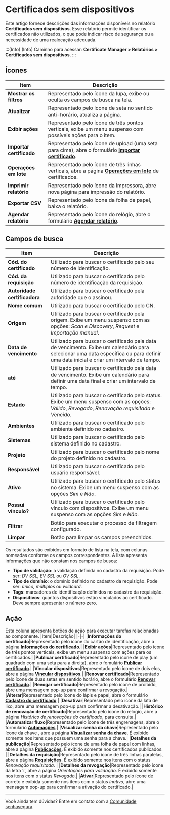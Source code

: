 # Certificados sem dispositivos

Este artigo fornece descrições das informações disponíveis no relatório **Certificados sem dispositivos**. Esse relatório permite identificar os certificados não utilizados, o que pode indicar risco de segurança ou a necessidade de uma realocação adequada. 

:::(Info) (Info)
Caminho para acessar: **Certificate Manager > Relatórios > Certificados sem dispositivos**.
:::

## Ícones
|Item|Descrição|
|-|-|
|**Mostrar os filtros**|Representado pelo ícone da lupa, exibe ou oculta os campos de busca na tela.|
|**Atualizar**|Representado pelo ícone de seta no sentido anti-horário, atualiza a página.|
|**Exibir ações**|Representado pelo ícone de três pontos verticais, exibe um menu suspenso com possíveis ações para o item.|
|**Importar certificado**|Representado pelo ícone de upload (uma seta para cima), abre o formulário **[Importar certificado](/v3-33/docs/pt/certificates-flow-how-to-import-certificate)**.|
|**Operações em lote**|Representado pelo ícone de três linhas verticais, abre a página **[Operações em lote](/v3-33/docs/pt/certificate-manager-batch-operations)** de certificados.|
|**Imprimir relatório**|Representado pelo ícone da impressora, abre nova página para impressão do relatório.|
|**Exportar CSV**|Representado pelo ícone da folha de papel, baixa o relatório.|
|**Agendar relatório**|Representado pelo ícone do relógio, abre o formulário **[Agendar relatório](/v3-33/docs/pt/general-information-how-to-issue-download-and-schedule-device-reports)**.|

## Campos de busca
|Item|Descrição|
|-|-|
|**Cód. do certificado**|Utilizado para buscar o certificado pelo seu número de identificação.|
|**Cód. da requisição**|Utilizado para buscar o certificado pelo número de identificação da requisição.|
|**Autoridade certificadora**|Utilizado para buscar o certificado pela autoridade que o assinou.|
|**Nome comum**|Utilizado para buscar o certificado pelo CN.|
|**Origem**|Utilizado para buscar o certificado pela origem. Exibe um menu suspenso com as opções: *Scan e Discovery*, *Request* e *Importação manual*. 
|**Data de vencimento**|Utilizado para buscar o certificado pela data de vencimento. Exibe um calendário para selecionar uma data específica ou para definir uma data inicial e criar um intervalo de tempo.
|**até**|Utilizado para buscar o certificado pela data de vencimento. Exibe um calendário para definir uma data final e criar um intervalo de tempo.
|**Estado**|Utilizado para buscar o certificado pelo status. Exibe um menu suspenso com as opções: *Válido*, *Revogado*, *Renovação requisitada* e *Vencido*. 
|**Ambientes**|Utilizado para buscar o certificado pelo ambiente definido no cadastro.|
|**Sistemas**|Utilizado para buscar o certificado pelo sistema definido no cadastro.|
|**Projeto**|Utilizado para buscar o certificado pelo nome do projeto definido no cadastro.|
|**Responsável**|Utilizado para buscar o certificado pelo usuário responsável.|
|**Ativo**|Utilizado para buscar o certificado pelo status no sistema. Exibe um menu suspenso com as opções *Sim* e *Não*. |
|**Possui vínculo?**|Utilizado para buscar o certificado pelo vínculo com dispositivos. Exibe um menu suspenso com as opções *Sim* e *Não*. |
|**Filtrar**|Botão para executar o processo de filtragem configurado.|
|**Limpar**|Botão para limpar os campos preenchidos.|

Os resultados são exibidos em formato de lista na tela, com colunas nomeadas conforme os campos correspondentes. A lista apresenta informações que não constam nos campos de busca:

* **Tipo de validação**: a validação definida no cadastro da requisição. Pode ser: *DV SSL, EV SSL* ou *OV SSL*.
* **Tipo de domínio**: o domínio definido no cadastro da requisição. Pode ser: *único, múltiplos* ou *wildcard*.
* **Tags**: marcadores de identificação definidos no cadastro da requisição.
* **Dispositivos**: quantos dispositivos estão vinculados ao certificado. Deve sempre apresentar o número zero.

## Ação
Esta coluna apresenta botões de ação para executar tarefas relacionadas ao componente.
|Item|Descrição|
|-|-|
|**Informações do certificado**|Representado pelo ícone do cartão de identificação, abre a página **[Informações do certificado](/v3-33/docs/pt/certificate-manager-certificate-information)**.|
|**Exibir ações**|Representado pelo ícone de três pontos verticais, exibe um menu suspenso com ações para os certificados.|
|**Publicar certificado**|Representado pelo ícone de play (um quadrado com uma seta para a direita), abre o fomulário **[Publicar certificado](/v3-33/docs/pt/certificates-flow-how-to-publish-a-certificate)**.|
|**Vincular dispositivos**|Representado pelo ícone de dois elos, abre a página **[Vincular dispositivos](/v3-33/docs/pt/certificate-manager-settings-how-to-link-devices-certificate)**.|
|**Renovar certificado**|Representado pelo ícone de duas setas em sentido horário, abre o formulário **[Renovar certificado](/v3-33/docs/pt/certificates-flow-how-to-renew-a-certificate)**.|
|**Revogar certificado**|Representado pelo ícone de proibido, abre uma mensagem pop-up para confirmar a revogação.|
|**Alterar**|Representado pelo ícone do lápis e papel, abre o formulário **[Cadastro do certificado](/v3-33/docs/pt/certificate-manager-reference-certificate-form)**.|
|**Desativar**|Representado pelo ícone da lata de lixo, abre uma mensagem pop-up para confirmar a desativação.|
|**Histórico de renovação de certificado**|Representado pelo ícone do relógio, abre a página *Histórico de renovações do certificado*, para consulta.|
|**Automatizar fluxo**|Representado pelo ícone de três engrenagens, abre o formulário **[Automações](/v3-33/docs/pt/how-to-automate-the-lifecycle-of-a-certificate)**.|
|**Visualizar senha da chave**|Representado pelo ícone da chave , abre a página **[Visualizar senha da chave](/v3-33/docs/pt/certificate-manager-settings-how-to-retrieve-cert-passwords)**. É exibido somente nos itens que possuem uma senha para a chave.|
|**Detalhes da publicação**|Representado pelo ícone de uma folha de papel com linhas, abre a página **[Publicações](/v3-33/docs/pt/certificate-manager-reference-publishing)**. É exibido somente nos certificados publicados. |
|**Detalhes da requisição**|Representado pelo ícone de três linhas paralelas, abre a página **[Requisições](/v3-33/docs/pt/certificate-manager-reference-certificate-requests)**. É exibido somente nos itens com o status *Renovação requisitada*. |
|**Detalhes da revogação**|Representado pelo ícone da letra ‘i’, abre a página *Orientações para validação*. É exibido somente nos itens com o status *Revogado*.|
|**Ativar**|Representado pelo ícone de correto e exibida somente nos itens com o status *Inativo*, abre uma mensagem pop-up para confirmar a ativação do certificado.|
***
Você ainda tem dúvidas? Entre em contato com a [Comunidade senhasegura](https://community.senhasegura.io/).

